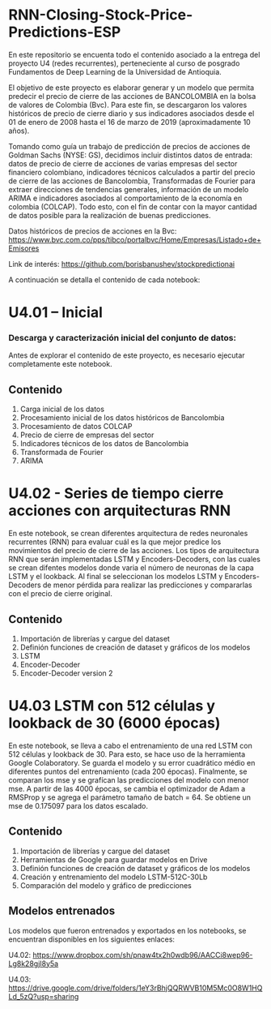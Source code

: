 # RNN-Closing-Stock-Price-Predictions-ESP
En este repositorio se encuenta todo el contenido asociado a la entrega del proyecto U4 (redes recurrentes), perteneciente al curso de posgrado Fundamentos de Deep Learning de la Universidad de Antioquia.

El objetivo de este proyecto es elaborar generar y un modelo que permita predecir el precio de cierre de las acciones de BANCOLOMBIA en la bolsa de valores de Colombia (Bvc). Para este fin, se descargaron los valores históricos de precio de cierre diario y sus indicadores asociados desde el 01 de enero de 2008 hasta el 16 de marzo de 2019 (aproximadamente 10 años).

Tomando como guía un trabajo de predicción de precios de acciones de Goldman Sachs (NYSE: GS), decidimos incluir distintos datos de entrada: datos de precio de cierre de acciones de varias empresas del sector financiero colombiano, indicadores técnicos calculados a partir del precio de cierre de las acciones de Bancolombia, Transformadas de Fourier para extraer direcciones de tendencias generales, información de un modelo ARIMA e indicadores asociados al comportamiento de la economía en colombia (COLCAP).
Todo esto, con el fin de contar con la mayor cantidad de datos posible para la realización de buenas predicciones.

Datos históricos de precios de acciones en la Bvc: https://www.bvc.com.co/pps/tibco/portalbvc/Home/Empresas/Listado+de+Emisores

Link de interés: 
https://github.com/borisbanushev/stockpredictionai

A continuación se detalla el contenido de cada notebook:

# U4.01 – Inicial

### Descarga y caracterización inicial del conjunto de datos: 
Antes de explorar el contenido de este proyecto, es necesario ejecutar completamente este notebook.

## Contenido

1. Carga inicial de los datos
2. Procesamiento inicial de los datos históricos de Bancolombia
3. Procesamiento de datos COLCAP
4. Precio de cierre de empresas del sector
5. Indicadores técnicos de los datos de Bancolombia
6. Transformada de Fourier
7. ARIMA

# U4.02 - Series de tiempo cierre acciones con arquitecturas RNN

En este notebook, se crean diferentes arquitectura de redes neuronales recurrentes (RNN) para evaluar cuál es la que mejor predice los movimientos del precio de cierre de las acciones. Los tipos de arquitectura RNN que serán implementadas LSTM y Encoders-Decoders, con las cuales se crean difentes modelos donde varia el número de neuronas de la capa LSTM y el lookback. Al final se seleccionan los modelos LSTM y Encoders-Decoders de menor pérdida para realizar las predicciones y compararlas con el precio de cierre original.

## Contenido

1. Importación de librerías y cargue del dataset
2. Definión funciones de creación de dataset y gráficos de los modelos
3. LSTM
4. Encoder-Decoder
5. Encoder-Decoder version 2

# U4.03 LSTM con 512 células y lookback de 30 (6000 épocas)

En este notebook, se lleva a cabo el entrenamiento de una red LSTM con 512 células y lookback de 30. Para esto, se hace uso de la herramienta Google Colaboratory. Se guarda el modelo y su error cuadrático médio en diferentes puntos del entrenamiento (cada 200 épocas). Finalmente, se comparan los mse y se grafícan las predicciones del modelo con menor mse. A partir de las 4000 épocas, se cambia el optimizador de Adam a RMSProp y se agrega el parámetro tamaño de batch = 64. Se obtiene un mse de 0.175097 para los datos escalado.

## Contenido

1. Importación de librerías y cargue del dataset
2. Herramientas de Google para guardar modelos en Drive
3. Definión funciones de creación de dataset y gráficos de los modelos
4. Creación y entrenamiento del modelo LSTM-512C-30Lb
5. Comparación del modelo y gráfico de predicciones

## Modelos entrenados

Los modelos que fueron entrenados y exportados en los notebooks, se encuentran disponibles en los siguientes enlaces:

U4.02: https://www.dropbox.com/sh/pnaw4tx2h0wdb96/AACCi8wep96-Lg8k28gjI8y5a

U4.03: https://drive.google.com/drive/folders/1eY3rBhjQQRWVB10M5Mc0O8W1HQLd_5zQ?usp=sharing

